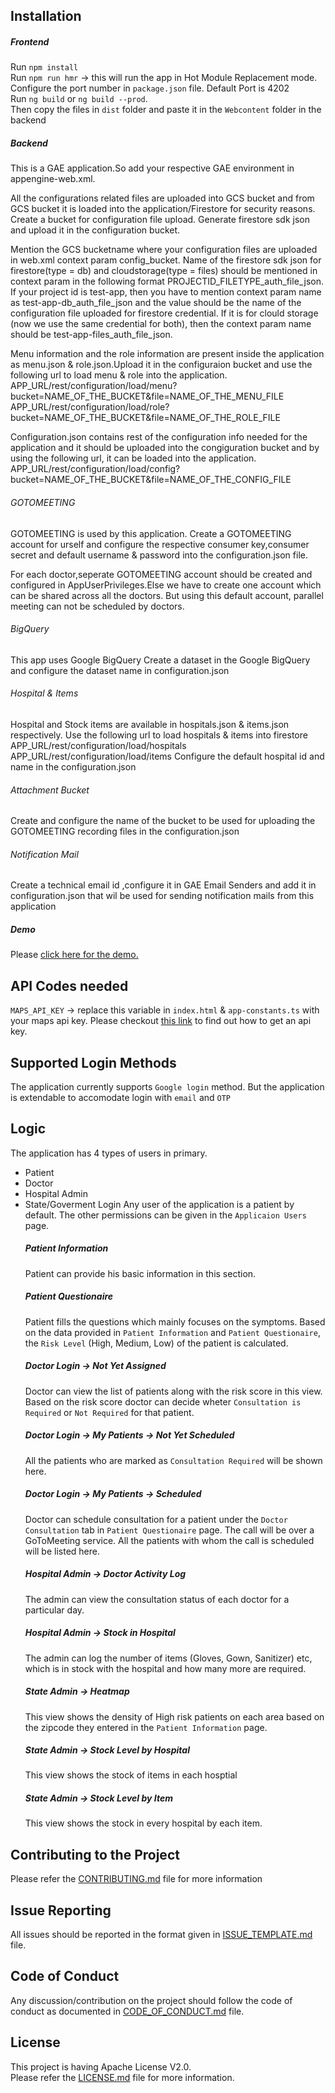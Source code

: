 ## Installation

##### Frontend    
Run `npm install`  
Run `npm run hmr` &rarr; this will run the app in Hot Module Replacement mode. Configure the port number in `package.json` file. Default Port is 4202  
Run `ng build` or `ng build --prod`.   
Then copy the files in `dist` folder and paste it in the `Webcontent` folder in the backend

##### Backend
This is a GAE application.So add your respective GAE environment in appengine-web.xml.

All the configurations related files are uploaded into GCS bucket and from GCS bucket it is loaded into the application/Firestore for security reasons.
Create a bucket for configuration file upload.
Generate firestore sdk json and upload it in the configuration bucket.

Mention the GCS bucketname where your configuration files are uploaded in web.xml context param config_bucket.
Name of the firestore sdk json for firestore(type = db) and cloudstorage(type = files) should be mentioned in context param in the following format PROJECTID_FILETYPE_auth_file_json. 
If your project id is test-app, then you have to mention context param name as test-app-db_auth_file_json and the value should be the name of the configuration file uploaded for firestore credential. 
If it is for clould storage (now we use the same credential for both), then the context param name should be test-app-files_auth_file_json.

Menu information and the role information are present inside the application as menu.json & role.json.Upload it in the configuraion bucket and use the following url to load menu & role into the application.
APP_URL/rest/configuration/load/menu?bucket=NAME_OF_THE_BUCKET&file=NAME_OF_THE_MENU_FILE
APP_URL/rest/configuration/load/role?bucket=NAME_OF_THE_BUCKET&file=NAME_OF_THE_ROLE_FILE

Configuration.json contains rest of the configuration info needed for the application and it should be uploaded into the congiguration bucket and by using the following url, it can be loaded into the application.
APP_URL/rest/configuration/load/config?bucket=NAME_OF_THE_BUCKET&file=NAME_OF_THE_CONFIG_FILE

###### GOTOMEETING
GOTOMEETING is used by this application.
Create a GOTOMEETING account for urself and configure the respective consumer key,consumer secret and default username & password into the configuration.json file.

For each doctor,seperate GOTOMEETING account should be created and configured in AppUserPrivileges.Else we have to create one account which can be shared across all the doctors. But using this default account, parallel meeting can not be scheduled by doctors.

###### BigQuery
This app uses Google BigQuery
Create a dataset in the Google BigQuery and configure the dataset name in configuration.json

###### Hospital & Items
Hospital and Stock items are available in hospitals.json & items.json respectively.
Use the following url to load hospitals & items into firestore
APP_URL/rest/configuration/load/hospitals
APP_URL/rest/configuration/load/items
Configure the default hospital id and name in the configuration.json

###### Attachment Bucket
Create and configure the name of the bucket to be used for uploading the GOTOMEETING recording files in the configuration.json

###### Notification Mail
Create a technical email id ,configure it in GAE Email Senders and add it in configuration.json that wil be used for sending notification mails from this application

##### Demo
Please [click here for the demo.](https://1-0-dot-vg-eva.appspot.com/#/homescreen/homescreendetail)

## API Codes needed
`MAPS_API_KEY` &rarr; replace this variable in `index.html` & `app-constants.ts` with your maps api key.
Please checkout [this link](https://developers.google.com/maps/documentation/javascript/get-api-key) to find out how to get an api key. 

## Supported Login Methods
The application currently supports `Google login` method. But the application is extendable to accomodate login with `email` and `OTP`

## Logic
The application has 4 types of users in primary.
* Patient
* Doctor
* Hospital Admin
* State/Goverment Login
Any user of the application is a patient by default. The other permissions can be given in the `Applicaion Users` page.
    ##### Patient Information
    Patient can provide his basic information in this section. 
    ##### Patient Questionaire
    Patient fills the questions which mainly focuses on the symptoms. Based on the data provided in `Patient Information` and `Patient Questionaire`, the `Risk Level` (High, Medium, Low) of the patient is calculated.
    ##### Doctor Login &rarr; Not Yet Assigned
    Doctor can view the list of patients along with the risk score in this view. Based on the risk score doctor can decide wheter `Consultation is Required` or `Not Required` for that patient.
    ##### Doctor Login &rarr; My Patients &rarr; Not Yet Scheduled
    All the patients who are marked as `Consultation Required` will be shown here.
    ##### Doctor Login &rarr; My Patients &rarr; Scheduled
    Doctor can schedule consultation for a patient under the `Doctor Consultation` tab in `Patient Questionaire` page. The call will be over a GoToMeeting service. All the patients with whom the call is scheduled will be listed here.
    ##### Hospital Admin &rarr; Doctor Activity Log
    The admin can view the consultation status of each doctor for a particular day.
    ##### Hospital Admin &rarr; Stock in Hospital
    The admin can log the number of items (Gloves, Gown, Sanitizer) etc, which is in stock with the hospital and how many more are required.
    ##### State Admin &rarr; Heatmap
    This view shows the density of High risk patients on each area based on the zipcode they entered in the `Patient Information` page.
    ##### State Admin &rarr; Stock Level by Hospital
    This view shows the stock of items in each hosptial
    ##### State Admin &rarr; Stock Level by Item
    This view shows the stock in every hospital by each item.

## Contributing to the Project
Please refer the [CONTRIBUTING.md](https://github.com/VanenburgSoftware/CoronaGo/blob/master/CONTRIBUTING.md) file for more information

## Issue Reporting
All issues should be reported in the format given in [ISSUE_TEMPLATE.md](https://github.com/VanenburgSoftware/CoronaGo/blob/master/ISSUE_TEMPLATE.md) file.

## Code of Conduct
Any discussion/contribution on the project should follow the code of conduct as documented in [CODE_OF_CONDUCT.md](https://github.com/VanenburgSoftware/CoronaGo/blob/master/CODE_OF_CONDUCT.md) file.

## License
This project is having Apache License V2.0.  
Please refer the [LICENSE.md](https://github.com/VanenburgSoftware/CoronaGo/blob/master/LICENSE.md) file for more information.

    

